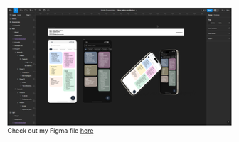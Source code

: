 ![homework1](../assets/homework1.png)
Check out my Figma file [here](https://www.figma.com/file/DK81Vner6OI5nv2JQIDCRr/Note-taking-app-Mockup?type=design&node-id=0%3A1&mode=design&t=3xxs6It2tkRE08HH-1)
